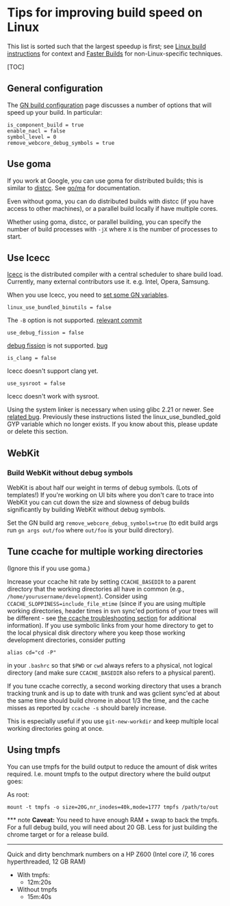 # Tips for improving build speed on Linux

This list is sorted such that the largest speedup is first; see
[Linux build instructions](linux_build_instructions.md) for context and
[Faster Builds](common_build_tasks.md) for non-Linux-specific techniques.

[TOC]

## General configuration

The [GN build configuration](https://www.chromium.org/developers/gn-build-configuration)
page discusses a number of options that will speed up your build. In particular:

    is_component_build = true
    enable_nacl = false
    symbol_level = 0
    remove_webcore_debug_symbols = true

## Use goma

If you work at Google, you can use goma for distributed builds; this is similar
to [distcc](http://en.wikipedia.org/wiki/Distcc). See [go/ma](http://go/ma) for
documentation.

Even without goma, you can do distributed builds with distcc (if you have access
to other machines), or a parallel build locally if have multiple cores.

Whether using goma, distcc, or parallel building, you can specify the number of
build processes with `-jX` where `X` is the number of processes to start.

## Use Icecc

[Icecc](https://github.com/icecc/icecream) is the distributed compiler with a
central scheduler to share build load. Currently, many external contributors use
it. e.g. Intel, Opera, Samsung.

When you use Icecc, you need to [set some GN variables](https://www.chromium.org/developers/gn-build-configuration).

    linux_use_bundled_binutils = false

The `-B` option is not supported.
[relevant commit](https://github.com/icecc/icecream/commit/b2ce5b9cc4bd1900f55c3684214e409fa81e7a92)

    use_debug_fission = false

[debug fission](http://gcc.gnu.org/wiki/DebugFission) is not supported.
[bug](https://github.com/icecc/icecream/issues/86)

    is_clang = false

Icecc doesn't support clang yet.

    use_sysroot = false

Icecc doesn't work with sysroot.

Using the system linker is necessary when using glibc 2.21 or newer. See
[related bug](https://bugs.debian.org/cgi-bin/bugreport.cgi?bug=808181).
Previously these instructions listed the linux_use_bundled_gold GYP variable
which no longer exists. If you know about this, please update or delete this
section.

## WebKit

### Build WebKit without debug symbols

WebKit is about half our weight in terms of debug symbols. (Lots of templates!)
If you're working on UI bits where you don't care to trace into WebKit you can
cut down the size and slowness of debug builds significantly by building WebKit
without debug symbols.

Set the GN build arg `remove_webcore_debug_symbols=true` (to edit build args
run `gn args out/foo` where `out/foo` is your build directory).

## Tune ccache for multiple working directories

(Ignore this if you use goma.)

Increase your ccache hit rate by setting `CCACHE_BASEDIR` to a parent directory
that the working directories all have in common (e.g.,
`/home/yourusername/development`). Consider using
`CCACHE_SLOPPINESS=include_file_mtime` (since if you are using multiple working
directories, header times in svn sync'ed portions of your trees will be
different - see
[the ccache troubleshooting section](http://ccache.samba.org/manual.html#_troubleshooting)
for additional information). If you use symbolic links from your home directory
to get to the local physical disk directory where you keep those working
development directories, consider putting

    alias cd="cd -P"

in your `.bashrc` so that `$PWD` or `cwd` always refers to a physical, not
logical directory (and make sure `CCACHE_BASEDIR` also refers to a physical
parent).

If you tune ccache correctly, a second working directory that uses a branch
tracking trunk and is up to date with trunk and was gclient sync'ed at about the
same time should build chrome in about 1/3 the time, and the cache misses as
reported by `ccache -s` should barely increase.

This is especially useful if you use `git-new-workdir` and keep multiple local
working directories going at once.

## Using tmpfs

You can use tmpfs for the build output to reduce the amount of disk writes
required. I.e. mount tmpfs to the output directory where the build output goes:

As root:

    mount -t tmpfs -o size=20G,nr_inodes=40k,mode=1777 tmpfs /path/to/out

*** note
**Caveat:** You need to have enough RAM + swap to back the tmpfs. For a full
debug build, you will need about 20 GB. Less for just building the chrome target
or for a release build.
***

Quick and dirty benchmark numbers on a HP Z600 (Intel core i7, 16 cores
hyperthreaded, 12 GB RAM)

*   With tmpfs:
    *   12m:20s
*   Without tmpfs
    *   15m:40s
